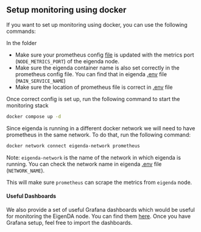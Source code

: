 ## Setup monitoring using docker
If you want to set up monitoring using docker, you can use the following commands:

In the folder

* Make sure your prometheus config [file](./prometheus.yml) is updated with the metrics port (`NODE_METRICS_PORT`) of the eigenda node.
* Make sure the eigenda container name is also set correctly in the prometheus config file. 
You can find that in eigenda [.env](../.env) file (`MAIN_SERVICE_NAME`)
* Make sure the location of prometheus file is correct in [.env](./.env) file

Once correct config is set up, run the following command to start the monitoring stack
```bash
docker compose up -d
```

Since eigenda is running in a different docker network we will need to have prometheus in the same network. To do that, run the following command:
```bash
docker network connect eigenda-network prometheus
```
Note: `eigenda-network` is the name of the network in which eigenda is running. You can check the network name in eigenda [.env](../.env) file (`NETWORK_NAME`).

This will make sure `prometheus` can scrape the metrics from `eigenda` node.


#### Useful Dashboards
We also provide a set of useful Grafana dashboards which would be useful for monitoring the EigenDA node. You can find them [here](../dashboards).
Once you have Grafana setup, feel free to import the dashboards.